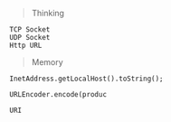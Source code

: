 > Thinking

```
TCP Socket
UDP Socket
Http URL
```

> Memory

```
InetAddress.getLocalHost().toString();

URLEncoder.encode(produc

URI
```

